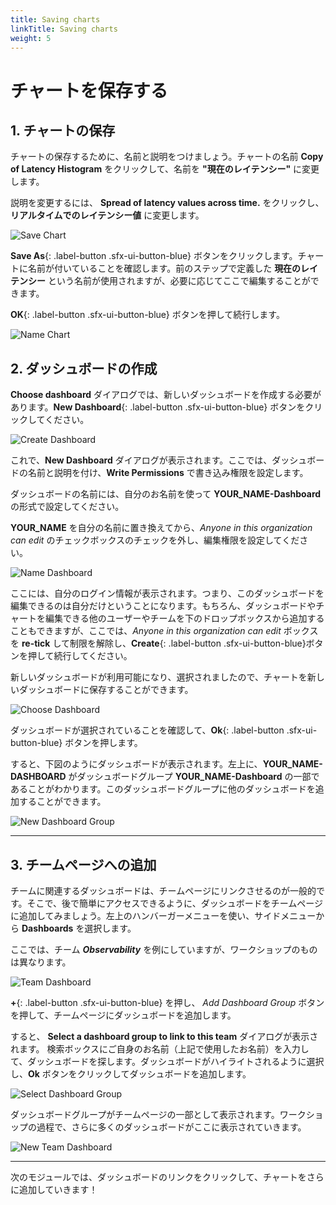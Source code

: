 ```yaml
---
title: Saving charts
linkTitle: Saving charts
weight: 5
---
```


# チャートを保存する

## 1. チャートの保存

チャートの保存するために、名前と説明をつけましょう。チャートの名前 **Copy of Latency Histogram** をクリックして、名前を **"現在のレイテンシー"** に変更します。

説明を変更するには、 **Spread of latency values across time.** をクリックし、 **リアルタイムでのレイテンシー値** に変更します。

![Save Chart](../../../images/save-chart.png)

**Save As**{: .label-button .sfx-ui-button-blue} ボタンをクリックします。チャートに名前が付いていることを確認します。前のステップで定義した **現在のレイテンシー** という名前が使用されますが、必要に応じてここで編集することができます。

**OK**{: .label-button .sfx-ui-button-blue} ボタンを押して続行します。

![Name Chart](../../../images/name-chart.png)

## 2. ダッシュボードの作成

**Choose dashboard** ダイアログでは、新しいダッシュボードを作成する必要があります。**New Dashboard**{: .label-button .sfx-ui-button-blue} ボタンをクリックしてください。

![Create Dashboard](../../../images/create-dashboard.png)

これで、**New Dashboard** ダイアログが表示されます。ここでは、ダッシュボードの名前と説明を付け、**Write Permissions** で書き込み権限を設定します。

ダッシュボードの名前には、自分のお名前を使って **YOUR_NAME-Dashboard** の形式で設定してください。

**YOUR_NAME** を自分の名前に置き換えてから、*Anyone in this organization can edit* のチェックボックスのチェックを外し、編集権限を設定してください。

![Name Dashboard](../../../images/name-dashboard.png)

ここには、自分のログイン情報が表示されます。つまり、このダッシュボードを編集できるのは自分だけということになります。もちろん、ダッシュボードやチャートを編集できる他のユーザーやチームを下のドロップボックスから追加することもできますが、ここでは、*Anyone in this organization can edit* ボックスを **re-tick** して制限を解除し、**Create**{: .label-button .sfx-ui-button-blue}ボタンを押して続行してください。

新しいダッシュボードが利用可能になり、選択されましたので、チャートを新しいダッシュボードに保存することができます。

![Choose Dashboard](../../../images/choose-dashboard.png)

ダッシュボードが選択されていることを確認して、**Ok**{: .label-button .sfx-ui-button-blue} ボタンを押します。

すると、下図のようにダッシュボードが表示されます。左上に、**YOUR_NAME-DASHBOARD** がダッシュボードグループ **YOUR_NAME-Dashboard** の一部であることがわかります。このダッシュボードグループに他のダッシュボードを追加することができます。

![New Dashboard Group](../../../images/new-dashboard-group.png)

---

## 3. チームページへの追加

チームに関連するダッシュボードは、チームページにリンクさせるのが一般的です。そこで、後で簡単にアクセスできるように、ダッシュボードをチームページに追加してみましょう。左上のハンバーガーメニューを使い、サイドメニューから **Dashboards** を選択します。

ここでは、チーム ***Observability*** を例にしていますが、ワークショップのものは異なります。

![Team Dashboard](../../../images/team-dashboard.png)

**+**{: .label-button .sfx-ui-button-blue} を押し、 *Add Dashboard Group* ボタンを押して、チームページにダッシュボードを追加します。

すると、 **Select a dashboard group to link to this team** ダイアログが表示されます。
検索ボックスにご自身のお名前（上記で使用したお名前）を入力して、ダッシュボードを探します。ダッシュボードがハイライトされるように選択し、**Ok** ボタンをクリックしてダッシュボードを追加します。

![Select Dashboard Group](../../../images/select-dashboard-group.png)

ダッシュボードグループがチームページの一部として表示されます。ワークショップの過程で、さらに多くのダッシュボードがここに表示されていきます。

![New Team Dashboard](../../../images/new-team-dashboard.png)

---

次のモジュールでは、ダッシュボードのリンクをクリックして、チャートをさらに追加していきます！
